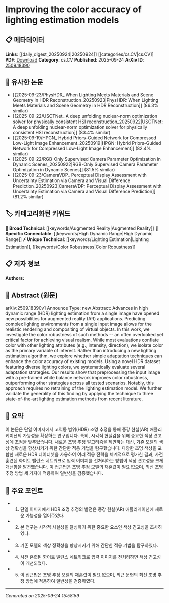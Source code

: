<!-- KEYWORD_LINKING_METADATA:
{
  "processed_timestamp": "2025-09-24T15:58:59.219306",
  "vocabulary_version": "1.0",
  "selected_keywords": [
    "Lighting Estimation",
    "High Dynamic Range",
    "Augmented Reality",
    "Color Robustness"
  ],
  "rejected_keywords": [],
  "similarity_scores": {
    "Lighting Estimation": 0.78,
    "High Dynamic Range": 0.8,
    "Augmented Reality": 0.85,
    "Color Robustness": 0.77
  },
  "extraction_method": "AI_prompt_based",
  "budget_applied": true,
  "candidates_json": {
    "candidates": [
      {
        "surface": "lighting estimation",
        "canonical": "Lighting Estimation",
        "aliases": [
          "light estimation",
          "illumination estimation"
        ],
        "category": "unique_technical",
        "rationale": "Central to the paper's focus on improving color accuracy in lighting models, making it a key concept for linking.",
        "novelty_score": 0.65,
        "connectivity_score": 0.7,
        "specificity_score": 0.8,
        "link_intent_score": 0.78
      },
      {
        "surface": "high dynamic range",
        "canonical": "High Dynamic Range",
        "aliases": [
          "HDR"
        ],
        "category": "specific_connectable",
        "rationale": "HDR is a crucial aspect of the lighting models discussed, relevant for linking to other works in image processing.",
        "novelty_score": 0.55,
        "connectivity_score": 0.85,
        "specificity_score": 0.75,
        "link_intent_score": 0.8
      },
      {
        "surface": "augmented reality",
        "canonical": "Augmented Reality",
        "aliases": [
          "AR"
        ],
        "category": "broad_technical",
        "rationale": "Augmented Reality is a major application area for the discussed lighting estimation methods.",
        "novelty_score": 0.5,
        "connectivity_score": 0.9,
        "specificity_score": 0.7,
        "link_intent_score": 0.85
      },
      {
        "surface": "color robustness",
        "canonical": "Color Robustness",
        "aliases": [
          "color stability",
          "color accuracy"
        ],
        "category": "unique_technical",
        "rationale": "The paper's main contribution is enhancing color robustness, making it a unique technical focus.",
        "novelty_score": 0.7,
        "connectivity_score": 0.65,
        "specificity_score": 0.85,
        "link_intent_score": 0.77
      }
    ],
    "ban_list_suggestions": [
      "method",
      "evaluation",
      "result"
    ]
  },
  "decisions": [
    {
      "candidate_surface": "lighting estimation",
      "resolved_canonical": "Lighting Estimation",
      "decision": "linked",
      "scores": {
        "novelty": 0.65,
        "connectivity": 0.7,
        "specificity": 0.8,
        "link_intent": 0.78
      }
    },
    {
      "candidate_surface": "high dynamic range",
      "resolved_canonical": "High Dynamic Range",
      "decision": "linked",
      "scores": {
        "novelty": 0.55,
        "connectivity": 0.85,
        "specificity": 0.75,
        "link_intent": 0.8
      }
    },
    {
      "candidate_surface": "augmented reality",
      "resolved_canonical": "Augmented Reality",
      "decision": "linked",
      "scores": {
        "novelty": 0.5,
        "connectivity": 0.9,
        "specificity": 0.7,
        "link_intent": 0.85
      }
    },
    {
      "candidate_surface": "color robustness",
      "resolved_canonical": "Color Robustness",
      "decision": "linked",
      "scores": {
        "novelty": 0.7,
        "connectivity": 0.65,
        "specificity": 0.85,
        "link_intent": 0.77
      }
    }
  ]
}
-->

# Improving the color accuracy of lighting estimation models

## 📋 메타데이터

**Links**: [[daily_digest_20250924|20250924]] [[categories/cs.CV|cs.CV]]
**PDF**: [Download](https://arxiv.org/pdf/2509.18390.pdf)
**Category**: cs.CV
**Published**: 2025-09-24
**ArXiv ID**: [2509.18390](https://arxiv.org/abs/2509.18390)

## 🔗 유사한 논문
- [[2025-09-23/PhysHDR_ When Lighting Meets Materials and Scene Geometry in HDR Reconstruction_20250923|PhysHDR: When Lighting Meets Materials and Scene Geometry in HDR Reconstruction]] (86.3% similar)
- [[2025-09-22/USCTNet_ A deep unfolding nuclear-norm optimization solver for physically consistent HSI reconstruction_20250922|USCTNet: A deep unfolding nuclear-norm optimization solver for physically consistent HSI reconstruction]] (83.4% similar)
- [[2025-09-19/HPGN_ Hybrid Priors-Guided Network for Compressed Low-Light Image Enhancement_20250919|HPGN: Hybrid Priors-Guided Network for Compressed Low-Light Image Enhancement]] (82.4% similar)
- [[2025-09-22/RGB-Only Supervised Camera Parameter Optimization in Dynamic Scenes_20250922|RGB-Only Supervised Camera Parameter Optimization in Dynamic Scenes]] (81.5% similar)
- [[2025-09-23/CameraVDP_ Perceptual Display Assessment with Uncertainty Estimation via Camera and Visual Difference Prediction_20250923|CameraVDP: Perceptual Display Assessment with Uncertainty Estimation via Camera and Visual Difference Prediction]] (81.2% similar)

## 🏷️ 카테고리화된 키워드
**🧠 Broad Technical**: [[keywords/Augmented Reality|Augmented Reality]]
**🔗 Specific Connectable**: [[keywords/High Dynamic Range|High Dynamic Range]]
**⚡ Unique Technical**: [[keywords/Lighting Estimation|Lighting Estimation]], [[keywords/Color Robustness|Color Robustness]]

## 📋 저자 정보

**Authors:** 

## 📄 Abstract (원문)

arXiv:2509.18390v1 Announce Type: new 
Abstract: Advances in high dynamic range (HDR) lighting estimation from a single image have opened new possibilities for augmented reality (AR) applications. Predicting complex lighting environments from a single input image allows for the realistic rendering and compositing of virtual objects. In this work, we investigate the color robustness of such methods -- an often overlooked yet critical factor for achieving visual realism. While most evaluations conflate color with other lighting attributes (e.g., intensity, direction), we isolate color as the primary variable of interest. Rather than introducing a new lighting estimation algorithm, we explore whether simple adaptation techniques can enhance the color accuracy of existing models. Using a novel HDR dataset featuring diverse lighting colors, we systematically evaluate several adaptation strategies. Our results show that preprocessing the input image with a pre-trained white balance network improves color robustness, outperforming other strategies across all tested scenarios. Notably, this approach requires no retraining of the lighting estimation model. We further validate the generality of this finding by applying the technique to three state-of-the-art lighting estimation methods from recent literature.

## 📝 요약

이 논문은 단일 이미지에서 고역동 범위(HDR) 조명 추정을 통해 증강 현실(AR) 애플리케이션의 가능성을 확장하는 연구입니다. 특히, 시각적 현실감을 위해 중요한 색상 견고성에 초점을 맞추었습니다. 새로운 조명 추정 알고리즘을 제안하는 대신, 기존 모델의 색상 정확성을 향상시키기 위한 간단한 적응 기법을 탐구했습니다. 다양한 조명 색상을 포함한 새로운 HDR 데이터셋을 사용하여 여러 적응 전략을 체계적으로 평가한 결과, 사전 훈련된 화이트 밸런스 네트워크로 입력 이미지를 전처리하는 방법이 색상 견고성을 크게 개선함을 발견했습니다. 이 접근법은 조명 추정 모델의 재훈련이 필요 없으며, 최신 조명 추정 방법 세 가지에 적용하여 일반성을 검증했습니다.

## 🎯 주요 포인트

- 1. 단일 이미지에서 HDR 조명 추정의 발전은 증강 현실(AR) 애플리케이션에 새로운 가능성을 열어주었다.
- 2. 본 연구는 시각적 사실성을 달성하기 위한 중요한 요소인 색상 견고성을 조사하였다.
- 3. 기존 모델의 색상 정확성을 향상시키기 위해 간단한 적응 기법을 탐구하였다.
- 4. 사전 훈련된 화이트 밸런스 네트워크로 입력 이미지를 전처리하면 색상 견고성이 개선되었다.
- 5. 이 접근법은 조명 추정 모델의 재훈련이 필요 없으며, 최근 문헌의 최신 조명 추정 방법에 적용하여 일반성을 검증하였다.


---

*Generated on 2025-09-24 15:58:59*